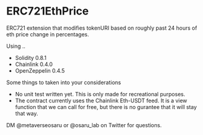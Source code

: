 # ERC721EthPrice

ERC721 extension that modifies tokenURI based on roughly past 24 hours of eth price change in percentages.

Using ..
- Solidity 0.8.1
- Chainlink 0.4.0
- OpenZeppelin 0.4.5

Some things to taken into your considerations
- No unit test written yet. This is only made for recreational purposes.
- The contract currently uses the Chainlink Eth-USDT feed. It is a view function that we can call for free, but there is no gurantee that it will stay that way. 

DM @metaverseosaru or @osaru_lab on Twitter for questions. 
